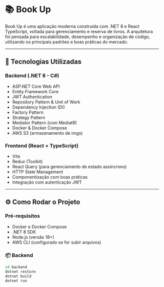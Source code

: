 # 📚 Book Up

Book Up é uma aplicação moderna construída com .NET 8 e React TypeScript, voltada para gerenciamento e reserva de livros. A arquitetura foi pensada para escalabilidade, desempenho e organização de código, utilizando os principais padrões e boas práticas do mercado.

---

## 🧱 Tecnologias Utilizadas

### Backend (.NET 8 - C#)
- ASP.NET Core Web API
- Entity Framework Core
- JWT Authentication
- Repository Pattern & Unit of Work
- Dependency Injection (DI)
- Factory Pattern
- Strategy Pattern
- Mediator Pattern (com MediatR)
- Docker & Docker Compose
- AWS S3 (armazenamento de imgs)

### Frontend (React + TypeScript)
- Vite
- Redux (Toolkit)
- React Query (para gerenciamento de estado assíncrono)
- HTTP State Management
- Componentização com boas práticas
- Integração com autenticação JWT

---

## ⚙️ Como Rodar o Projeto

### Pré-requisitos
- Docker e Docker Compose
- .NET 8 SDK
- Node.js (versão 18+)
- AWS CLI (configurado se for subir arquivos)

### 📦 Backend
```bash
cd backend
dotnet restore
dotnet build
dotnet run
